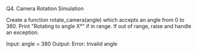 Q4. Camera Rotation Simulation

Create a function rotate_camera(angle) which accepts an angle from 0 to 360.
Print "Rotating to angle X°" if in range.
If out of range, raise and handle an exception.

Input: angle = 380
Output:
Error: Invalid angle
